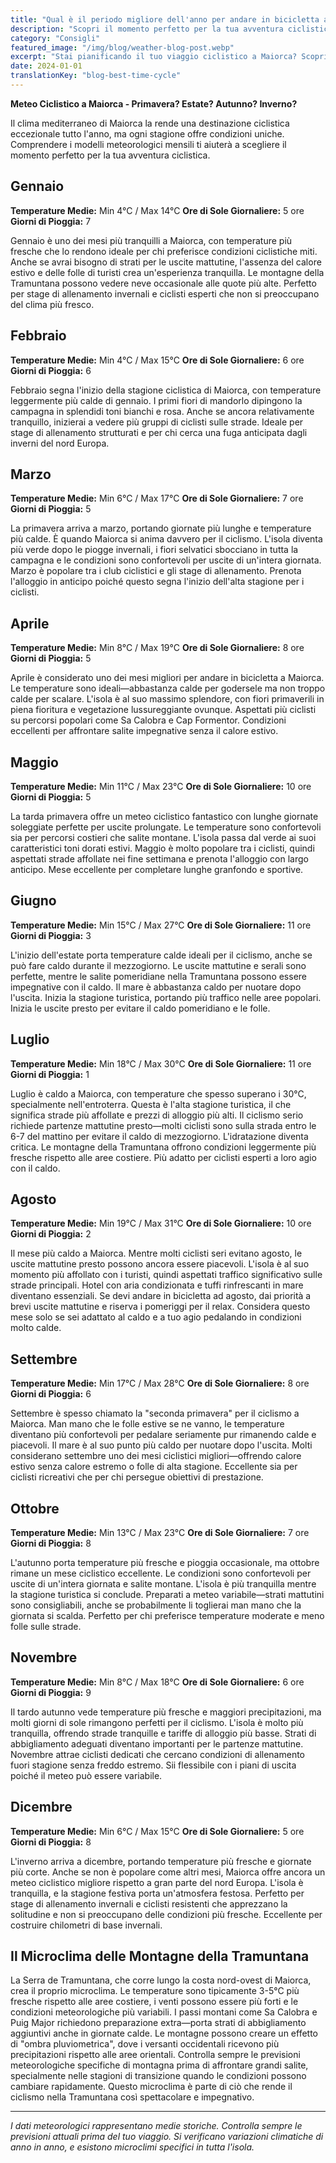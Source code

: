 ```yaml
---
title: "Qual è il periodo migliore dell'anno per andare in bicicletta a Maiorca"
description: "Scopri il momento perfetto per la tua avventura ciclistica a Maiorca con la nostra guida completa mese per mese sul meteo, temperature e condizioni ciclistiche durante tutto l'anno."
category: "Consigli"
featured_image: "/img/blog/weather-blog-post.webp"
excerpt: "Stai pianificando il tuo viaggio ciclistico a Maiorca? Scopri le condizioni meteorologiche, temperature ed esperienze ciclistiche per ogni mese, dagli inverni miti alle estati calde nel paradiso ciclistico mediterraneo."
date: 2024-01-01
translationKey: "blog-best-time-cycle"
---
```


**Meteo Ciclistico a Maiorca - Primavera? Estate? Autunno? Inverno?**

Il clima mediterraneo di Maiorca la rende una destinazione ciclistica eccezionale tutto l'anno, ma ogni stagione offre condizioni uniche. Comprendere i modelli meteorologici mensili ti aiuterà a scegliere il momento perfetto per la tua avventura ciclistica.

## Gennaio

**Temperature Medie:** Min 4°C / Max 14°C
**Ore di Sole Giornaliere:** 5 ore
**Giorni di Pioggia:** 7

Gennaio è uno dei mesi più tranquilli a Maiorca, con temperature più fresche che lo rendono ideale per chi preferisce condizioni ciclistiche miti. Anche se avrai bisogno di strati per le uscite mattutine, l'assenza del calore estivo e delle folle di turisti crea un'esperienza tranquilla. Le montagne della Tramuntana possono vedere neve occasionale alle quote più alte. Perfetto per stage di allenamento invernali e ciclisti esperti che non si preoccupano del clima più fresco.

## Febbraio

**Temperature Medie:** Min 4°C / Max 15°C
**Ore di Sole Giornaliere:** 6 ore
**Giorni di Pioggia:** 6

Febbraio segna l'inizio della stagione ciclistica di Maiorca, con temperature leggermente più calde di gennaio. I primi fiori di mandorlo dipingono la campagna in splendidi toni bianchi e rosa. Anche se ancora relativamente tranquillo, inizierai a vedere più gruppi di ciclisti sulle strade. Ideale per stage di allenamento strutturati e per chi cerca una fuga anticipata dagli inverni del nord Europa.

## Marzo

**Temperature Medie:** Min 6°C / Max 17°C
**Ore di Sole Giornaliere:** 7 ore
**Giorni di Pioggia:** 5

La primavera arriva a marzo, portando giornate più lunghe e temperature più calde. È quando Maiorca si anima davvero per il ciclismo. L'isola diventa più verde dopo le piogge invernali, i fiori selvatici sbocciano in tutta la campagna e le condizioni sono confortevoli per uscite di un'intera giornata. Marzo è popolare tra i club ciclistici e gli stage di allenamento. Prenota l'alloggio in anticipo poiché questo segna l'inizio dell'alta stagione per i ciclisti.

## Aprile

**Temperature Medie:** Min 8°C / Max 19°C
**Ore di Sole Giornaliere:** 8 ore
**Giorni di Pioggia:** 5

Aprile è considerato uno dei mesi migliori per andare in bicicletta a Maiorca. Le temperature sono ideali—abbastanza calde per godersele ma non troppo calde per scalare. L'isola è al suo massimo splendore, con fiori primaverili in piena fioritura e vegetazione lussureggiante ovunque. Aspettati più ciclisti su percorsi popolari come Sa Calobra e Cap Formentor. Condizioni eccellenti per affrontare salite impegnative senza il calore estivo.

## Maggio

**Temperature Medie:** Min 11°C / Max 23°C
**Ore di Sole Giornaliere:** 10 ore
**Giorni di Pioggia:** 5

La tarda primavera offre un meteo ciclistico fantastico con lunghe giornate soleggiate perfette per uscite prolungate. Le temperature sono confortevoli sia per percorsi costieri che salite montane. L'isola passa dal verde ai suoi caratteristici toni dorati estivi. Maggio è molto popolare tra i ciclisti, quindi aspettati strade affollate nei fine settimana e prenota l'alloggio con largo anticipo. Mese eccellente per completare lunghe granfondo e sportive.

## Giugno

**Temperature Medie:** Min 15°C / Max 27°C
**Ore di Sole Giornaliere:** 11 ore
**Giorni di Pioggia:** 3

L'inizio dell'estate porta temperature calde ideali per il ciclismo, anche se può fare caldo durante il mezzogiorno. Le uscite mattutine e serali sono perfette, mentre le salite pomeridiane nella Tramuntana possono essere impegnative con il caldo. Il mare è abbastanza caldo per nuotare dopo l'uscita. Inizia la stagione turistica, portando più traffico nelle aree popolari. Inizia le uscite presto per evitare il caldo pomeridiano e le folle.

## Luglio

**Temperature Medie:** Min 18°C / Max 30°C
**Ore di Sole Giornaliere:** 11 ore
**Giorni di Pioggia:** 1

Luglio è caldo a Maiorca, con temperature che spesso superano i 30°C, specialmente nell'entroterra. Questa è l'alta stagione turistica, il che significa strade più affollate e prezzi di alloggio più alti. Il ciclismo serio richiede partenze mattutine presto—molti ciclisti sono sulla strada entro le 6-7 del mattino per evitare il caldo di mezzogiorno. L'idratazione diventa critica. Le montagne della Tramuntana offrono condizioni leggermente più fresche rispetto alle aree costiere. Più adatto per ciclisti esperti a loro agio con il caldo.

## Agosto

**Temperature Medie:** Min 19°C / Max 31°C
**Ore di Sole Giornaliere:** 10 ore
**Giorni di Pioggia:** 2

Il mese più caldo a Maiorca. Mentre molti ciclisti seri evitano agosto, le uscite mattutine presto possono ancora essere piacevoli. L'isola è al suo momento più affollato con i turisti, quindi aspettati traffico significativo sulle strade principali. Hotel con aria condizionata e tuffi rinfrescanti in mare diventano essenziali. Se devi andare in bicicletta ad agosto, dai priorità a brevi uscite mattutine e riserva i pomeriggi per il relax. Considera questo mese solo se sei adattato al caldo e a tuo agio pedalando in condizioni molto calde.

## Settembre

**Temperature Medie:** Min 17°C / Max 28°C
**Ore di Sole Giornaliere:** 8 ore
**Giorni di Pioggia:** 6

Settembre è spesso chiamato la "seconda primavera" per il ciclismo a Maiorca. Man mano che le folle estive se ne vanno, le temperature diventano più confortevoli per pedalare seriamente pur rimanendo calde e piacevoli. Il mare è al suo punto più caldo per nuotare dopo l'uscita. Molti considerano settembre uno dei mesi ciclistici migliori—offrendo calore estivo senza calore estremo o folle di alta stagione. Eccellente sia per ciclisti ricreativi che per chi persegue obiettivi di prestazione.

## Ottobre

**Temperature Medie:** Min 13°C / Max 23°C
**Ore di Sole Giornaliere:** 7 ore
**Giorni di Pioggia:** 8

L'autunno porta temperature più fresche e pioggia occasionale, ma ottobre rimane un mese ciclistico eccellente. Le condizioni sono confortevoli per uscite di un'intera giornata e salite montane. L'isola è più tranquilla mentre la stagione turistica si conclude. Preparati a meteo variabile—strati mattutini sono consigliabili, anche se probabilmente li toglierai man mano che la giornata si scalda. Perfetto per chi preferisce temperature moderate e meno folle sulle strade.

## Novembre

**Temperature Medie:** Min 8°C / Max 18°C
**Ore di Sole Giornaliere:** 6 ore
**Giorni di Pioggia:** 9

Il tardo autunno vede temperature più fresche e maggiori precipitazioni, ma molti giorni di sole rimangono perfetti per il ciclismo. L'isola è molto più tranquilla, offrendo strade tranquille e tariffe di alloggio più basse. Strati di abbigliamento adeguati diventano importanti per le partenze mattutine. Novembre attrae ciclisti dedicati che cercano condizioni di allenamento fuori stagione senza freddo estremo. Sii flessibile con i piani di uscita poiché il meteo può essere variabile.

## Dicembre

**Temperature Medie:** Min 6°C / Max 15°C
**Ore di Sole Giornaliere:** 5 ore
**Giorni di Pioggia:** 8

L'inverno arriva a dicembre, portando temperature più fresche e giornate più corte. Anche se non è popolare come altri mesi, Maiorca offre ancora un meteo ciclistico migliore rispetto a gran parte del nord Europa. L'isola è tranquilla, e la stagione festiva porta un'atmosfera festosa. Perfetto per stage di allenamento invernali e ciclisti resistenti che apprezzano la solitudine e non si preoccupano delle condizioni più fresche. Eccellente per costruire chilometri di base invernali.

## Il Microclima delle Montagne della Tramuntana

La Serra de Tramuntana, che corre lungo la costa nord-ovest di Maiorca, crea il proprio microclima. Le temperature sono tipicamente 3-5°C più fresche rispetto alle aree costiere, i venti possono essere più forti e le condizioni meteorologiche più variabili. I passi montani come Sa Calobra e Puig Major richiedono preparazione extra—porta strati di abbigliamento aggiuntivi anche in giornate calde. Le montagne possono creare un effetto di "ombra pluviometrica", dove i versanti occidentali ricevono più precipitazioni rispetto alle aree orientali. Controlla sempre le previsioni meteorologiche specifiche di montagna prima di affrontare grandi salite, specialmente nelle stagioni di transizione quando le condizioni possono cambiare rapidamente. Questo microclima è parte di ciò che rende il ciclismo nella Tramuntana così spettacolare e impegnativo.

---

*I dati meteorologici rappresentano medie storiche. Controlla sempre le previsioni attuali prima del tuo viaggio. Si verificano variazioni climatiche di anno in anno, e esistono microclimi specifici in tutta l'isola.*
